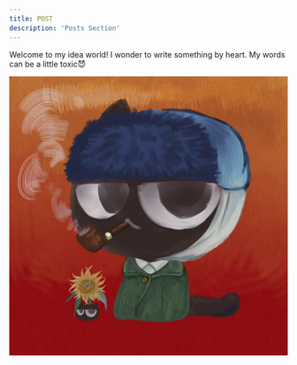 ```yaml
---
title: POST
description: 'Posts Section'
---
```


Welcome to my idea world! I wonder to write something by heart.  My words can be a little toxic:smiling_imp:

 ![van3](./assets/van3.jpg)